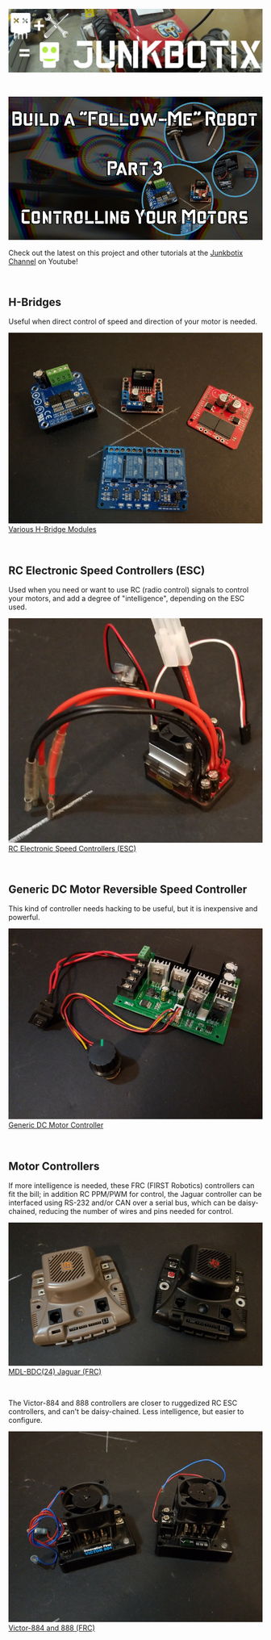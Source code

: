 ![Junkbotix Banner](./images/banner-1024px.jpg)

<br>

[![Part 3](./images/controlling-motors-720px.jpg)](https://www.youtube.com/watch?v=zeTaibkZ3Tk)

Check out the latest on this project and other tutorials at the [Junkbotix Channel](https://www.youtube.com/channel/UCNxQ47xBEYjD-mey_lxj9Aw) on Youtube!

<br>

## H-Bridges

Useful when direct control of speed and direction of your motor is needed.
<br>

![H-Bridge Modules](./h-bridges/images/hbridge-modules-720px.jpg)<br>[Various H-Bridge Modules](./h-bridges)

<br>

## RC Electronic Speed Controllers (ESC)

Used when you need or want to use RC (radio control) signals to control your motors, and add a degree of "intelligence", depending on the ESC used.
<br>

![RC ESC](./esc/images/rc-esc-720px.jpg)<br>[RC Electronic Speed Controllers (ESC)](./esc)

<br>

## Generic DC Motor Reversible Speed Controller

This kind of controller needs hacking to be useful, but it is inexpensive and powerful.
<br>

![Generic Controller](./generic-controller/images/generic-controller-720px.jpg)<br>[Generic DC Motor Controller](./generic-controller)

<br>

## Motor Controllers

If more intelligence is needed, these FRC (FIRST Robotics) controllers can fit the bill; in addition RC PPM/PWM for control, the Jaguar controller can be interfaced using RS-232 and/or CAN over a serial bus, which can be daisy-chained, reducing the number of wires and pins needed for control.
<br>

![MDL-BDC](./jaguar/images/jaguar-controllers-720px.jpg)<br>[MDL-BDC(24) Jaguar (FRC)](./jaguar)

<br>

The Victor-884 and 888 controllers are closer to ruggedized RC ESC controllers, and can't be daisy-chained. Less intelligence, but easier to configure.
<br>

![Victor-884-888](./victor-884-888/images/victor-884-888-720px.jpg)<br>[Victor-884 and 888 (FRC)](./victor-884-888)